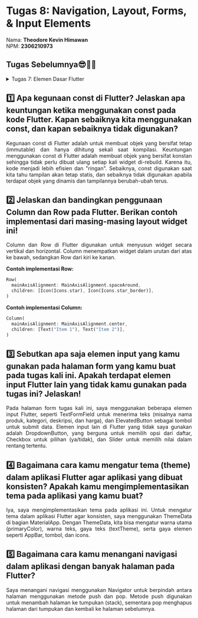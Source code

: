 <h1>Tugas 8: Navigation, Layout, Forms, & Input Elements</h1>
Nama: <b>Theodore Kevin Himawan</b><br>
NPM: <b>2306210973</b>

<h2>Tugas Sebelumnya😎👨‍💻</h2>
<details>
<summary>Tugas 7: Elemen Dasar Flutter</summary>
<h2 align="left"> 1. Jelaskan apa yang dimaksud dengan stateless widget dan stateful widget, dan jelaskan perbedaan dari keduanya.</h2>
<p align="justify">Stateless widget dan stateful widget adalah dua jenis widget utama dalam Flutter. Stateless widget adalah widget yang tidak memiliki "state" atau kondisi yang berubah-ubah. Sementara itu, stateful widget adalah widget yang memiliki "state" atau kondisi yang bisa saja berubah. Stateless widget sedikit lebih cepat dan digunakan untuk button static. Stateful widget digunakan dalam kondisi dynamic, seperti tombol yang bisa berubah warna bila diklik.
</p>

<h2 align="left"> 2. Sebutkan widget apa saja yang kamu gunakan pada proyek ini dan jelaskan fungsinya.</h2>
<p align="justify">Dalam proyek ini, saya menggunakan stateless widget. Beberapa widget yang saya gunakan termasuk:

<ul>
    <li align="justify"><b>Scaffold</b>: Sebuah widget yang menyediakan struktur dasar aplikasi saya. Widget ini membantu membuild halaman dan memiliki AppBar dan Body. </li>
    <li align="justify"><b>AppBar</b>: Sebuah widget di bagian atas untuk menampilkan judul. Di kasus saya, AppBar menampilkan judul Toko Messi Indah.</li>
    <li align="justify"><b>InfoCard</b>: Custom widget yang telah saya buat. Widget ini menampilkan data saya, seperti nama, npm, dan kelas PBP.</li>
    <li align="justify"><b>ItemCard</b>: Custom widget yang telah saya buat untuk menampilkan buttons sesuai ketentuan. Widget ini menampilkan Lihat Daftar Produk, Tambah Produk, dan Logout.</li>
    <li align="justify"><b>SnackBar</b>: SnackBar adalah widget yang menampilkan pesan sementara di bagian bawah layar saat ada interaksi tertentu. Di proyek ini, SnackBar digunakan untuk memberikan notifikasi singkat ketika pengguna menekan tombol.</li>
</ul>
</p>

<h2 align="left"> 3. Apa fungsi dari setState()? Jelaskan variabel apa saja yang dapat terdampak dengan fungsi tersebut.</h2>
<p align="justify">setState() adalah fungsi yang digunakan dalam stateful widget di Flutter untuk memberi tahu framework bahwa ada perubahan pada data atau kondisi dalam widget yang memerlukan pembaruan tampilan. Ketika setState() dipanggil, Flutter akan merender ulang bagian UI yang telah diklik oleh user. </p>

<h2 align="left"> 4. Jelaskan perbedaan antara const dengan final.</h2>
<p align="justify">Dari pemahaman saya, const menjadikan nilai benar-benar konstan dan immutable, bahkan dalam konteks objek atau daftar, sementara final hanya memastikan nilai tidak dapat diubah setelah inisialisasi pertama.
<h2 align="left"> 5. Jelaskan bagaimana cara kamu mengimplementasikan <i>checklist-checklist</i> di atas</h2>
<p>
    <ul>
        <li>Membuat repositori baru di github untuk proyek ini.</li>
        <li>Membuat proyek baru dengan menjalankan flutter create toko_messi_indah</li>
        <li>Dalam folder lib, membuat file baru bernama menu.dart</li>
        <li>Dalam main.dart, mengubah warna aplikasi menjadi biru dengan mengganti colorScheme</li>
        <li>Mengubah class MyHomePage menjadi stateless widget</li>
        <li>Membuat card yang berisi data nama, npm, dan kelas saya</li>
        <li>Membuat class baru bernama InfoCard di file menu.dart</li>
        <li>Membuat button yang bisa diklik oleh user dengan Icon</li>
        <li>Mengganti warna button supaya memiliki warna yang berbeda</li>
        <li>Mengisi list ItemHomePage dengan buttons sesuai dengan ketentuan tugas</li>
        <li align="justify">Membuat class baru bernama ItemCard untuk menampilkan buttons yang sudah dibuat. Terdapat juga SnackBar yang menunjukkan message di bagian bawah page setelah button diklik</li>
        <li>Mengintegrasikan InfoCard dan ItemCard untuk ditampilkan di MyHomePage</li>
        <li>Mengecek program dengan menjalankan flutter analyze</li>
        <li>Melihat bentuk program dengan menjalankan flutter run</li>
        <li>Melakukan git add, commit, dan push</li>
    </ul>
</p>
</details>

<h2>1️⃣ Apa kegunaan const di Flutter? Jelaskan apa keuntungan ketika menggunakan const pada kode Flutter. Kapan sebaiknya kita menggunakan const, dan kapan sebaiknya tidak digunakan?</h2>

<p align="justify">Kegunaan const di Flutter adalah untuk membuat objek yang bersifat tetap (immutable) dan hanya dihitung sekali saat kompilasi. Keuntungan menggunakan const di Flutter adalah membuat objek yang bersifat konstan sehingga tidak perlu dibuat ulang setiap kali widget di-rebuild. Karena itu, kode menjadi lebih efisien dan "ringan". Sebaiknya, const digunakan saat kita tahu tampilan akan tetap statis, dan sebaiknya tidak digunakan apabila terdapat objek yang dinamis dan tampilannya berubah-ubah terus.</p>

<h2>2️⃣ Jelaskan dan bandingkan penggunaan Column dan Row pada Flutter. Berikan contoh implementasi dari masing-masing layout widget ini!</h2>
<p align="justify">
Column dan Row di Flutter digunakan untuk menyusun widget secara vertikal dan horizontal. Column menempatkan widget dalam urutan dari atas ke bawah, sedangkan Row dari kiri ke kanan.

<b>Contoh implementasi Row:</b></p>
```dart
Row(
  mainAxisAlignment: MainAxisAlignment.spaceAround,
  children: [Icon(Icons.star), Icon(Icons.star_border)],
)
```
<b>Contoh implementasi Column:</b>
```dart
Column(
  mainAxisAlignment: MainAxisAlignment.center,
  children: [Text("Item 1"), Text("Item 2")],
)
```

<h2>3️⃣ Sebutkan apa saja elemen input yang kamu gunakan pada halaman form yang kamu buat pada tugas kali ini. Apakah terdapat elemen input Flutter lain yang tidak kamu gunakan pada tugas ini? Jelaskan!</h2>
<p align="justify">Pada halaman form tugas kali ini, saya menggunakan beberapa elemen input Flutter, seperti TextFormField untuk menerima teks (misalnya nama produk, kategori, deskripsi, dan harga), dan ElevatedButton sebagai tombol untuk submit data. Elemen input lain di Flutter yang tidak saya gunakan adalah DropdownButton, yang berguna untuk memilih opsi dari daftar, Checkbox untuk pilihan (ya/tidak), dan Slider untuk memilih nilai dalam rentang tertentu.</p>

<h2>4️⃣ Bagaimana cara kamu mengatur tema (theme) dalam aplikasi Flutter agar aplikasi yang dibuat konsisten? Apakah kamu mengimplementasikan tema pada aplikasi yang kamu buat?</h2>
<p align="justify">Iya, saya mengimplementasikan tema pada aplikasi ini. Untuk mengatur tema dalam aplikasi Flutter agar konsisten, saya menggunakan ThemeData di bagian MaterialApp. Dengan ThemeData, kita bisa mengatur warna utama (primaryColor), warna teks, gaya teks (textTheme), serta gaya elemen seperti AppBar, tombol, dan icons.</p>

<h2>5️⃣ Bagaimana cara kamu menangani navigasi dalam aplikasi dengan banyak halaman pada Flutter?</h2>
<p align="justify">Saya menangani navigasi menggunakan Navigator untuk berpindah antara halaman menggunakan metode push dan pop. Metode push digunakan untuk menambah halaman ke tumpukan (stack), sementara pop menghapus halaman dari tumpukan dan kembali ke halaman sebelumnya.</p>
